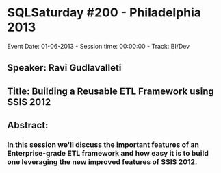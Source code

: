 # SQLSaturday #200 - Philadelphia 2013
Event Date: 01-06-2013 - Session time: 00:00:00 - Track: BI/Dev
## Speaker: Ravi Gudlavalleti
## Title: Building a Reusable ETL Framework using SSIS 2012
## Abstract:
### In this session we'll discuss the important features of an Enterprise-grade ETL framework and how easy it is to build one leveraging the new  improved features of SSIS 2012.
